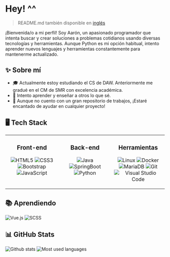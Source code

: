 # Hey! ^^

> README.md también disponible en [inglés](README.md)

¡Bienvenida/o a mi perfil! Soy Aarón, un apasionado programador que intenta buscar y crear soluciones a problemas cotidianos usando diversas tecnologías y herramientas. Aunque Python es mi opción habitual, intento aprender nuevos lenguajes y herramientas constantemente para mantenerme actualizado.

## ✨ Sobre mí

- 🎓 Actualmente estoy estudiando el CS de DAW. Anteriormente me gradué en el CM de SMR con excelencia académica.
- 🌱 Intento aprender y enseñar a otros lo que sé.
- 💼 Aunque no cuento con un gran repositorio de trabajos, ¡Estaré encantado de ayudar en cualquier proyecto!

## 🖥️ Tech Stack

<table>
<tr>
<td valign="top" width="33%">

<div align="center">

### Front-end

![HTML5](https://img.shields.io/badge/html-%23E34F26.svg?style=for-the-badge&logo=html5&logoColor=white)
![CSS3](https://img.shields.io/badge/css-%231572B6.svg?style=for-the-badge&logo=css3&logoColor=white)
![Bootstrap](https://img.shields.io/badge/bootstrap-%238511FA.svg?style=for-the-badge&logo=bootstrap&logoColor=white)
![JavaScript](https://img.shields.io/badge/javascript-%23323330.svg?style=for-the-badge&logo=javascript&logoColor=%23F7DF1E)
</div>

</td>
<td valign="top" width="33%">

<div align="center">

### Back-end

![Java](https://img.shields.io/badge/java-%23ED8B00.svg?style=for-the-badge&logo=openjdk&logoColor=white)
![SpringBoot](https://img.shields.io/badge/SpringBoot-%236CB33E.svg?style=for-the-badge&logo=springboot&logoColor=white)
![Python](https://img.shields.io/badge/python-3670A0?style=for-the-badge&logo=python&logoColor=white)
</div>

</td>
<td valign="top" width="33%">

<div align="center">

### Herramientas

![Linux](https://img.shields.io/badge/Linux-FCC624?style=for-the-badge&logo=linux&logoColor=black)
![Docker](https://img.shields.io/badge/docker-%230db7ed.svg?style=for-the-badge&logo=docker&logoColor=white)
![MariaDB](https://img.shields.io/badge/MariaDB-003545?style=for-the-badge&logo=mariadb&logoColor=white)
![Git](https://img.shields.io/badge/git-%23F05033.svg?style=for-the-badge&logo=git&logoColor=white)
![Visual Studio Code](https://img.shields.io/badge/VSCode-0078d7.svg?style=for-the-badge&logo=vscode&logoColor=white)
</div>

</td>
</tr>
</table>

## 📚 Aprendiendo

![Vue.js](https://img.shields.io/badge/vuejs-%2335495e.svg?style=for-the-badge&logo=vuedotjs&logoColor=%234FC08D)
![SCSS](https://img.shields.io/badge/SCSS-%23CF649A.svg?style=for-the-badge&logo=sass&logoColor=white)

## 📊 GitHub Stats

![Github stats](https://github-readme-stats.vercel.app/api?username=rexwithluv&theme=dark&hide_border=true&include_all_commits=true&count_private=false)
![Most used languages](https://github-readme-stats.vercel.app/api/top-langs/?username=rexwithluv&theme=dark&hide_border=true&include_all_commits=true&count_private=false&layout=compact)
